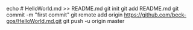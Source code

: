echo # HelloWorld.md >> README.md
git init
git add README.md
git commit -m "first commit"
git remote add origin https://github.com/beck-gos/HelloWorld.md.git
git push -u origin master
